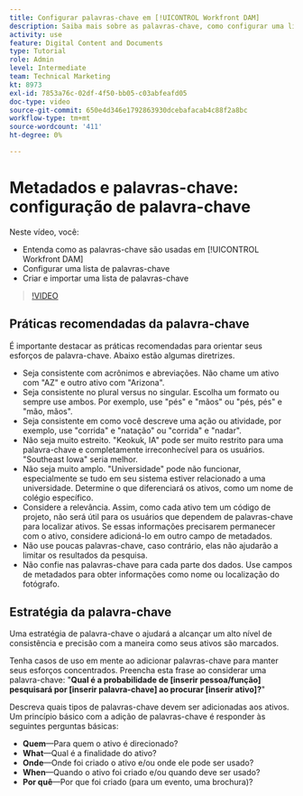 ```yaml
---
title: Configurar palavras-chave em [!UICONTROL Workfront DAM]
description: Saiba mais sobre as palavras-chave, como configurar uma lista de palavras-chave e como criar e importar uma lista de palavras-chave em [!UICONTROL Workfront DAM].
activity: use
feature: Digital Content and Documents
type: Tutorial
role: Admin
level: Intermediate
team: Technical Marketing
kt: 8973
exl-id: 7853a76c-02df-4f50-bb05-c03abfeafd05
doc-type: video
source-git-commit: 650e4d346e1792863930dcebafacab4c88f2a8bc
workflow-type: tm+mt
source-wordcount: '411'
ht-degree: 0%

---
```


# Metadados e palavras-chave: configuração de palavra-chave

Neste vídeo, você:

* Entenda como as palavras-chave são usadas em [!UICONTROL Workfront DAM]
* Configurar uma lista de palavras-chave
* Criar e importar uma lista de palavras-chave

>[!VIDEO](https://video.tv.adobe.com/v/335236/?quality=12&learn=on)

## Práticas recomendadas da palavra-chave

É importante destacar as práticas recomendadas para orientar seus esforços de palavra-chave. Abaixo estão algumas diretrizes.

* Seja consistente com acrônimos e abreviações. Não chame um ativo com &quot;AZ&quot; e outro ativo com &quot;Arizona&quot;.
* Seja consistente no plural versus no singular. Escolha um formato ou sempre use ambos. Por exemplo, use &quot;pés&quot; e &quot;mãos&quot; ou &quot;pés, pés&quot; e &quot;mão, mãos&quot;.
* Seja consistente em como você descreve uma ação ou atividade, por exemplo, use &quot;corrida&quot; e &quot;natação&quot; ou &quot;corrida&quot; e &quot;nadar&quot;.
* Não seja muito estreito. &quot;Keokuk, IA&quot; pode ser muito restrito para uma palavra-chave e completamente irreconhecível para os usuários. &quot;Southeast Iowa&quot; seria melhor.
* Não seja muito amplo. &quot;Universidade&quot; pode não funcionar, especialmente se tudo em seu sistema estiver relacionado a uma universidade. Determine o que diferenciará os ativos, como um nome de colégio específico.
* Considere a relevância. Assim, como cada ativo tem um código de projeto, não será útil para os usuários que dependem de palavras-chave para localizar ativos. Se essas informações precisarem permanecer com o ativo, considere adicioná-lo em outro campo de metadados.
* Não use poucas palavras-chave, caso contrário, elas não ajudarão a limitar os resultados da pesquisa.
* Não confie nas palavras-chave para cada parte dos dados. Use campos de metadados para obter informações como nome ou localização do fotógrafo.

## Estratégia da palavra-chave

Uma estratégia de palavra-chave o ajudará a alcançar um alto nível de consistência e precisão com a maneira como seus ativos são marcados.

Tenha casos de uso em mente ao adicionar palavras-chave para manter seus esforços concentrados. Preencha esta frase ao considerar uma palavra-chave: &quot;**Qual é a probabilidade de [inserir pessoa/função] pesquisará por [inserir palavra-chave] ao procurar [inserir ativo]?**&quot;

Descreva quais tipos de palavras-chave devem ser adicionadas aos ativos. Um princípio básico com a adição de palavras-chave é responder às seguintes perguntas básicas:

* **Quem**—Para quem o ativo é direcionado?
* **What**—Qual é a finalidade do ativo?
* **Onde**—Onde foi criado o ativo e/ou onde ele pode ser usado?
* **When**—Quando o ativo foi criado e/ou quando deve ser usado?
* **Por quê**—Por que foi criado (para um evento, uma brochura)?
